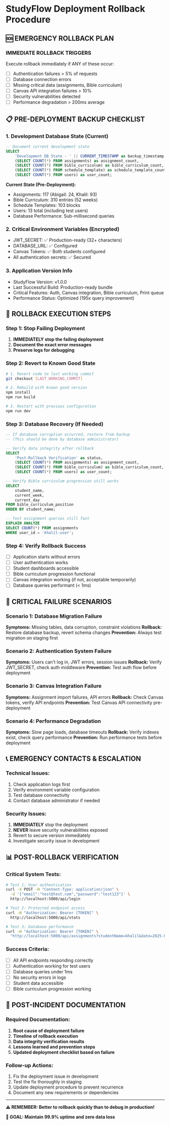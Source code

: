 # StudyFlow Deployment Rollback Procedure

## 🆘 EMERGENCY ROLLBACK PLAN

### **IMMEDIATE ROLLBACK TRIGGERS**
Execute rollback immediately if ANY of these occur:
- [ ] Authentication failures > 5% of requests
- [ ] Database connection errors
- [ ] Missing critical data (assignments, Bible curriculum)
- [ ] Canvas API integration failures > 10%
- [ ] Security vulnerabilities detected
- [ ] Performance degradation > 200ms average

## 📋 PRE-DEPLOYMENT BACKUP CHECKLIST

### **1. Development Database State (Current)**
```sql
-- Document current development state
SELECT 
    'Development DB State - ' || CURRENT_TIMESTAMP as backup_timestamp,
    (SELECT COUNT(*) FROM assignments) as assignment_count,
    (SELECT COUNT(*) FROM bible_curriculum) as bible_curriculum_count,
    (SELECT COUNT(*) FROM schedule_template) as schedule_template_count,
    (SELECT COUNT(*) FROM users) as user_count;
```

**Current State (Pre-Deployment):**
- Assignments: 117 (Abigail: 24, Khalil: 93)
- Bible Curriculum: 310 entries (52 weeks)
- Schedule Templates: 103 blocks
- Users: 13 total (including test users)
- Database Performance: Sub-millisecond queries

### **2. Critical Environment Variables (Encrypted)**
- JWT_SECRET: ✅ Production-ready (32+ characters)
- DATABASE_URL: ✅ Configured  
- Canvas Tokens: ✅ Both students configured
- All authentication secrets: ✅ Secured

### **3. Application Version Info**
- StudyFlow Version: v1.0.0
- Last Successful Build: Production-ready bundle
- Critical Features: Auth, Canvas integration, Bible curriculum, Print queue
- Performance Status: Optimized (195x query improvement)

## 🔄 ROLLBACK EXECUTION STEPS

### **Step 1: Stop Failing Deployment**
1. **IMMEDIATELY stop the failing deployment**
2. **Document the exact error messages**
3. **Preserve logs for debugging**

### **Step 2: Revert to Known Good State**
```bash
# 1. Revert code to last working commit
git checkout [LAST_WORKING_COMMIT]

# 2. Rebuild with known good version
npm install
npm run build

# 3. Restart with previous configuration
npm run dev
```

### **Step 3: Database Recovery (If Needed)**
```sql
-- If database corruption occurred, restore from backup
-- (This should be done by database administrator)

-- Verify data integrity after rollback
SELECT 
    'Post-Rollback Verification' as status,
    (SELECT COUNT(*) FROM assignments) as assignment_count,
    (SELECT COUNT(*) FROM bible_curriculum) as bible_curriculum_count,
    (SELECT COUNT(*) FROM users) as user_count;

-- Verify Bible curriculum progression still works
SELECT 
    student_name, 
    current_week, 
    current_day 
FROM bible_curriculum_position 
ORDER BY student_name;

-- Test assignment queries still fast
EXPLAIN ANALYZE 
SELECT COUNT(*) FROM assignments 
WHERE user_id = 'khalil-user';
```

### **Step 4: Verify Rollback Success**
- [ ] Application starts without errors
- [ ] User authentication works
- [ ] Student dashboards accessible
- [ ] Bible curriculum progression functional
- [ ] Canvas integration working (if not, acceptable temporarily)
- [ ] Database queries performant (< 1ms)

## 🚨 CRITICAL FAILURE SCENARIOS

### **Scenario 1: Database Migration Failure**
**Symptoms:** Missing tables, data corruption, constraint violations
**Rollback:** Restore database backup, revert schema changes
**Prevention:** Always test migration on staging first

### **Scenario 2: Authentication System Failure**  
**Symptoms:** Users can't log in, JWT errors, session issues
**Rollback:** Verify JWT_SECRET, check auth middleware
**Prevention:** Test auth flow before deployment

### **Scenario 3: Canvas Integration Failure**
**Symptoms:** Assignment import failures, API errors
**Rollback:** Check Canvas tokens, verify API endpoints
**Prevention:** Test Canvas API connectivity pre-deployment

### **Scenario 4: Performance Degradation**
**Symptoms:** Slow page loads, database timeouts
**Rollback:** Verify indexes exist, check query performance
**Prevention:** Run performance tests before deployment

## 📞 EMERGENCY CONTACTS & ESCALATION

### **Technical Issues:**
1. Check application logs first
2. Verify environment variable configuration
3. Test database connectivity
4. Contact database administrator if needed

### **Security Issues:**
1. **IMMEDIATELY** stop the deployment
2. **NEVER** leave security vulnerabilities exposed
3. Revert to secure version immediately
4. Investigate security issue in development

## 📊 POST-ROLLBACK VERIFICATION

### **Critical System Tests:**
```bash
# Test 1: User authentication
curl -X POST -H "Content-Type: application/json" \
  -d '{"email":"test@test.com","password":"test123"}' \
  http://localhost:5000/api/login

# Test 2: Protected endpoint access
curl -H "Authorization: Bearer [TOKEN]" \
  http://localhost:5000/api/stats

# Test 3: Database performance
curl -H "Authorization: Bearer [TOKEN]" \
  "http://localhost:5000/api/assignments?studentName=khalil&date=2025-08-27"
```

### **Success Criteria:**
- [ ] All API endpoints responding correctly
- [ ] Authentication working for test users
- [ ] Database queries under 1ms
- [ ] No security errors in logs
- [ ] Student data accessible
- [ ] Bible curriculum progression working

## 📝 POST-INCIDENT DOCUMENTATION

### **Required Documentation:**
1. **Root cause of deployment failure**
2. **Timeline of rollback execution**
3. **Data integrity verification results**
4. **Lessons learned and prevention steps**
5. **Updated deployment checklist based on failure**

### **Follow-up Actions:**
1. Fix the deployment issue in development
2. Test the fix thoroughly in staging
3. Update deployment procedure to prevent recurrence
4. Document any new requirements or dependencies

---

**⚠️ REMEMBER: Better to rollback quickly than to debug in production!**

**🎯 GOAL: Maintain 99.9% uptime and zero data loss**